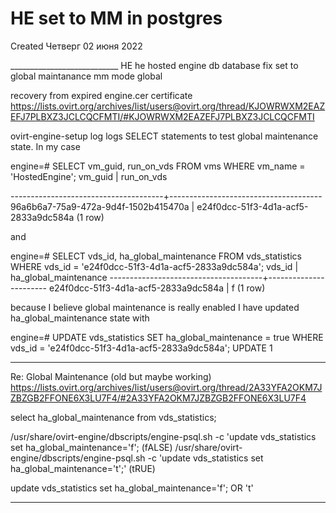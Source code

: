# HE set to MM in postgres
Created Четверг 02 июня 2022

___________________________ HE he hosted engine db database fix set to global maintanance mm mode global

recovery from expired engine.cer certificate
<https://lists.ovirt.org/archives/list/users@ovirt.org/thread/KJOWRWXM2EAZEFJ7PLBXZ3JCLCQCFMTI/#KJOWRWXM2EAZEFJ7PLBXZ3JCLCQCFMTI>

ovirt-engine-setup log logs SELECT statements to test global maintenance 
state. In my case

engine=# SELECT vm_guid, run_on_vds FROM vms  WHERE vm_name = 
'HostedEngine';
vm_guid                |              run_on_vds 

--------------------------------------+--------------------------------------
  96a6b6a7-75a9-472a-9d4f-1502b415470a | 
e24f0dcc-51f3-4d1a-acf5-2833a9dc584a
(1 row)

and

engine=# SELECT vds_id, ha_global_maintenance FROM vds_statistics WHERE 
vds_id = 'e24f0dcc-51f3-4d1a-acf5-2833a9dc584a';
 vds_id                | ha_global_maintenance
--------------------------------------+-----------------------
  e24f0dcc-51f3-4d1a-acf5-2833a9dc584a | f
(1 row)

because I believe global maintenance is really enabled I have updated 
ha_global_maintenance state with

engine=# UPDATE vds_statistics SET ha_global_maintenance = true WHERE 
vds_id = 'e24f0dcc-51f3-4d1a-acf5-2833a9dc584a';
UPDATE 1

__________

Re: Global Maintenance  (old but maybe working)
 <https://lists.ovirt.org/archives/list/users@ovirt.org/thread/2A33YFA2OKM7JZBZGB2FFONE6X3LU7F4/#2A33YFA2OKM7JZBZGB2FFONE6X3LU7F4>

select ha_global_maintenance from vds_statistics; 

/usr/share/ovirt-engine/dbscripts/engine-psql.sh -c 'update vds_statistics set ha_global_maintenance='f';         (fALSE)
/usr/share/ovirt-engine/dbscripts/engine-psql.sh -c 'update vds_statistics set ha_global_maintenance='t';'         (tRUE)

update vds_statistics set ha_global_maintenance='f';     OR  't'


_____________________________

